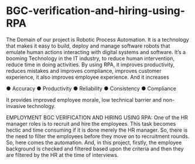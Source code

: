# BGC-verification-and-hiring-using-RPA
The Domain of our project is Robotic Process Automation. It is a technology that makes it easy to build, deploy and manage software robots that emulate human actions interacting with digital systems and software. It’s a booming Technology in the IT industry, to reduce human intervention, reduce time in doing activities. By using RPA, it improves productivity, reduces mistakes and improves compliance, improves customer experience, it also improves employee experience. And it increases

● Accuracy
● Productivity
● Reliability
● Consistency
● Compliance

It provides improved employee morale, low technical barrier and non-invasive technology.

EMPLOYMENT BGC VERIFICATION AND HIRING USING RPA:
One of the HR manager roles is to recruit and hire the employees. This task becomes hectic and time consuming if it is done merely the HR manager. So, there is the need to filter the employees before they move on to recruitment rounds. So, here comes the automation. And, in this project, firstly, the employee background is checked and filtered based upon the criteria and then they are filtered by the HR at the time of interviews.

